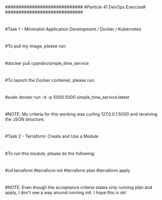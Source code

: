 #############################
#Particle 41 DevOps Exercise#
#############################
#
#
#Task 1 - Minimalist Application Development / Docker / Kubernetes
#
#To pull my image, please run:
#
#docker pull cyandin/simple_time_service
#
#To launch the Docker container, please run:
#
#sudo docker run -d -p 5000:5000 simple_time_service:latest
#
#NOTE: My criteria for this working was curling 127.0.0.1:5000 and receiving the JSON structure.
#
#
#
#Task 2 - Terraform: Create and Use a Module
#
#To run this module, please do the following:
#
#cd terraform
#terraform init
#terraform plan
#terraform apply
#
#NOTE: Even though the acceptance criteria states only running plan and apply, I don't see a way around running init. I hope this is ok!
